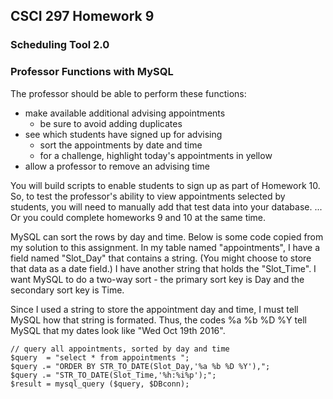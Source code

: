 ## CSCI 297 Homework 9
### Scheduling Tool 2.0
### Professor Functions with MySQL

The professor should be able to perform these functions:

- make available additional advising appointments
  - be sure to avoid adding duplicates
- see which students have signed up for advising
  - sort the appointments by date and time
  - for a challenge, highlight today's appointments in yellow
- allow a professor to remove an advising time

You will build scripts to enable students to sign up as part of Homework 10. So, to test the professor's ability to view appointments selected by students, you will need to manually add that test data into your database. ... Or you could complete homeworks 9 and 10 at the same time.

MySQL can sort the rows by day and time. Below is some code copied from my solution to this assignment. In my table named "appointments", I have a field named "Slot_Day" that contains a string. (You might choose to store that data as a date field.) I have another string that holds the "Slot_Time". I want MySQL to do a two-way sort - the primary sort key is Day and the secondary sort key is Time.

Since I used a string to store the appointment day and time, I must tell MySQL how that string is formated. Thus, the codes %a %b %D %Y tell MySQL that my dates look like "Wed Oct 19th 2016".

```
// query all appointments, sorted by day and time
$query  = "select * from appointments ";
$query .= "ORDER BY STR_TO_DATE(Slot_Day,'%a %b %D %Y'),";
$query .= "STR_TO_DATE(Slot_Time,'%h:%i%p');";
$result = mysql_query ($query, $DBconn);
```
